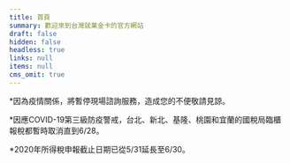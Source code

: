 ```yaml
---
title: 首頁
summary: 歡迎來到台灣就業金卡的官方網站
draft: false
hidden: false
headless: true
links: null
items: null
cms_omit: true
---
```

\*因為疫情關係，將暫停現場諮詢服務，造成您的不便敬請見諒。

\*因應COVID-19第三級防疫警戒，台北、新北、基隆、桃園和宜蘭的國稅局臨櫃報稅都暫時取消直到6/28。

\*2020年所得稅申報截止日期已從5/31延長至6/30。